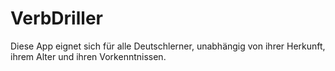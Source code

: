 # VerbDriller
Diese App eignet sich für alle Deutschlerner, unabhängig von ihrer Herkunft, ihrem Alter und ihren Vorkenntnissen.
